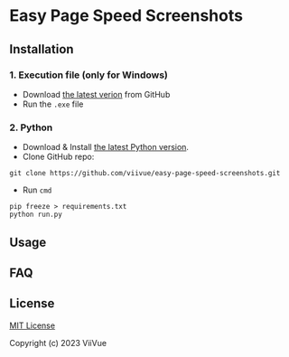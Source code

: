 # Easy Page Speed Screenshots

## Installation

### 1. Execution file (**only for Windows**)
- Download [the latest verion](https://github.com/viivue/easy-page-speed-screenshots/releases/latest) from GitHub
- Run the `.exe` file

### 2. Python
- Download & Install [the latest Python version](https://www.python.org/downloads/).
- Clone GitHub repo:
```
git clone https://github.com/viivue/easy-page-speed-screenshots.git
```
- Run `cmd`
```
pip freeze > requirements.txt
python run.py
```

## Usage

## FAQ

## License

[MIT License](https://github.com/viivue/easy-page-speed-screenshots/blob/enhancement/LICENSE)

Copyright (c) 2023 ViiVue
